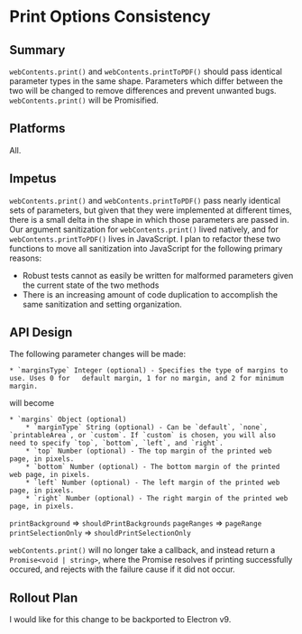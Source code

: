 # Print Options Consistency

## Summary

`webContents.print()` and `webContents.printToPDF()` should pass identical parameter types in the same shape. Parameters which differ between the two will be changed to remove differences and prevent unwanted bugs. `webContents.print()` will be Promisified.

## Platforms

All.

## Impetus

`webContents.print()` and `webContents.printToPDF()` pass nearly identical sets of parameters, but given that they were implemented at different times, there is a small delta in the shape in which those parameters are passed in. Our argument sanitization for `webContents.print()` lived natively, and for `webContents.printToPDF()` lives in JavaScript. I plan to refactor these two functions to move all sanitization into JavaScript for the following primary reasons:

* Robust tests cannot as easily be written for malformed parameters given the current state of the two methods
* There is an increasing amount of code duplication to accomplish the same sanitization and setting organization.

## API Design

The following parameter changes will be made:


```
* `marginsType` Integer (optional) - Specifies the type of margins to use. Uses 0 for	default margin, 1 for no margin, and 2 for minimum margin.
```
  
will become

```
* `margins` Object (optional)
    * `marginType` String (optional) - Can be `default`, `none`, `printableArea`, or `custom`. If `custom` is chosen, you will also need to specify `top`, `bottom`, `left`, and `right`.
    * `top` Number (optional) - The top margin of the printed web page, in pixels.
    * `bottom` Number (optional) - The bottom margin of the printed web page, in pixels.
    * `left` Number (optional) - The left margin of the printed web page, in pixels.
    * `right` Number (optional) - The right margin of the printed web page, in pixels.
```

`printBackground` => `shouldPrintBackgrounds`
`pageRanges` => `pageRange`
`printSelectionOnly` => `shouldPrintSelectionOnly`

`webContents.print()` will no longer take a callback, and instead return a `Promise<void | string>`, where the Promise resolves if printing successfully occured, and rejects with the failure cause if it did not occur.

## Rollout Plan

I would like for this change to be backported to Electron v9.
